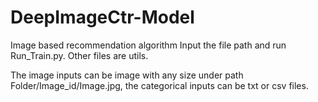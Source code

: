 # DeepImageCtr-Model
Image based recommendation algorithm 
Input the file path and run Run_Train.py.
Other files are utils.

The image inputs can be image with any size under path Folder/Image_id/Image.jpg, the categorical inputs can be txt or csv files.
